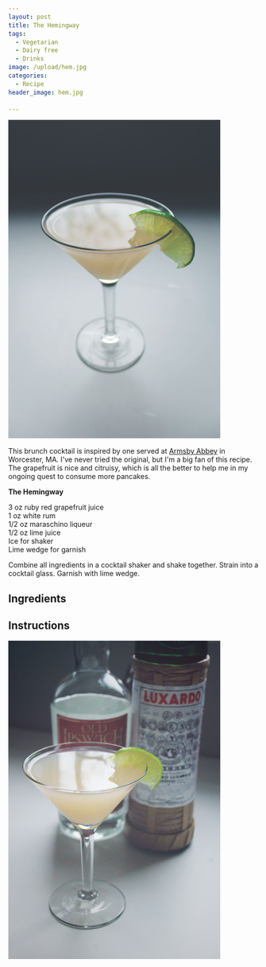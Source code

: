```yaml
---
layout: post
title: The Hemingway
tags:
  - Vegetarian
  - Dairy free
  - Drinks
image: /upload/hem.jpg
categories:
  - Recipe
header_image: hem.jpg

---
```


![Image of The Hemingway.](/upload/hem.jpg)

This brunch cocktail is inspired by one served at [Armsby Abbey](http://armsbyabbey.com/) in Worcester, MA. I've never tried the original, but I'm a big fan of this recipe. The grapefruit is nice and citruisy, which is all the better to help me in my ongoing quest to consume more pancakes.  
  
**The Hemingway**  
  
3 oz ruby red grapefruit juice  
1 oz white rum  
1/2 oz maraschino liqueur  
1/2 oz lime juice  
Ice for shaker  
Lime wedge for garnish  
  
Combine all ingredients in a cocktail shaker and shake together. Strain into a cocktail glass. Garnish with lime wedge.

## Ingredients



## Instructions







![Image of The Hemingway.](/upload/hem2.jpg)